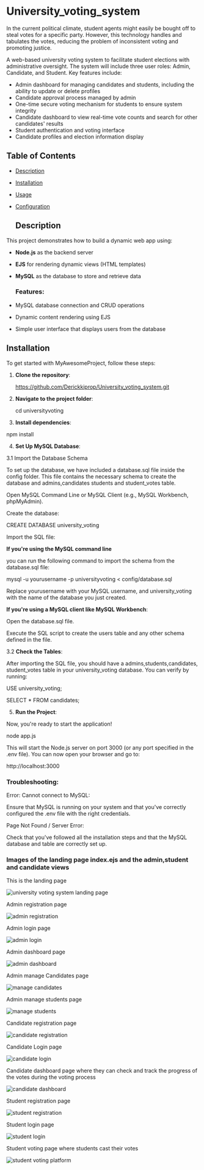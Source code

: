 # University_voting_system

In the current political climate, student agents might easily be bought off to steal votes for a specific party. However, this technology handles and tabulates the votes, reducing the problem of inconsistent voting and promoting justice.

A web-based university voting system to facilitate student elections with administrative oversight. The system will include three user roles: Admin, Candidate, and Student. Key features include:

- Admin dashboard for managing candidates and students, including the ability to update or delete profiles
- Candidate approval process managed by admin
- One-time secure voting mechanism for students to ensure system integrity
- Candidate dashboard to view real-time vote counts and search for other candidates' results
- Student authentication and voting interface
- Candidate profiles and election information display

## Table of Contents

- [Description](#description)
- [Installation](#installation)
- [Usage](#usage)
- [Configuration](#configuration)

  ## Description

This project demonstrates how to build a dynamic web app using:

- **Node.js** as the backend server
- **EJS** for rendering dynamic views (HTML templates)
- **MySQL** as the database to store and retrieve data

  ### Features:
- MySQL database connection and CRUD operations
- Dynamic content rendering using EJS
- Simple user interface that displays users from the database

 ## Installation

To get started with MyAwesomeProject, follow these steps:

1. **Clone the repository**:
   
   https://github.com/Derickkiprop/University_voting_system.git

3. **Navigate to the project folder**:
   
   cd universityvoting

4. **Install dependencies**:

npm install

4. **Set Up MySQL Database**:

3.1 Import the Database Schema

To set up the database, we have included a database.sql file inside the config folder. This file contains the necessary schema to create the database and admins,candidates  students and student_votes table.

Open MySQL Command Line or MySQL Client (e.g., MySQL Workbench, phpMyAdmin).

Create the database:

CREATE DATABASE university_voting

Import the SQL file:

**If you're using the MySQL command line**

you can run the following command to import the schema from the database.sql file:


mysql -u yourusername -p universityvoting < config/database.sql


Replace yourusername with your MySQL username, and university_voting with the name of the database you just created.

**If you're using a MySQL client like MySQL Workbench**:

Open the database.sql file.

Execute the SQL script to create the users table and any other schema defined in the file.

3.2 **Check the  Tables**:

After importing the SQL file, you should have a admins,students,candidates, student_votes table in your university_voting database. You can verify by running:


USE university_voting;

SELECT * FROM candidates;

5. **Run the Project**:

Now, you're ready to start the application!

node app.js

This will start the Node.js server on port 3000 (or any port specified in the .env file). You can now open your browser and go to:

http://localhost:3000

### Troubleshooting:

Error: Cannot connect to MySQL:

Ensure that MySQL is running on your system and that you've correctly configured the .env file with the right credentials.

Page Not Found / Server Error:

Check that you've followed all the installation steps and that the MySQL database and table are correctly set up.


### Images of the landing page index.ejs and the admin,student and candidate views 

This is the landing page

![university voting system landing page](https://github.com/user-attachments/assets/e323a605-e9a8-4527-82b4-12b970e85647)


Admin registration page

![admin registration](https://github.com/user-attachments/assets/0bf2bc1b-7680-43ee-8180-bdb5abb87c25)


Admin login page

![admin login](https://github.com/user-attachments/assets/661bcbd2-53a9-43cf-916c-46408c55f630)

Admin dashboard page

![admin dashboard](https://github.com/user-attachments/assets/4f33befc-6af1-431a-9730-7958158b86bd)


Admin manage Candidates page

![manage candidates](https://github.com/user-attachments/assets/ba4a6319-d202-4af8-9c7c-6f283dd00e8c)


Admin manage students page

![manage students](https://github.com/user-attachments/assets/343da819-907e-4175-beb1-c926d493e653)


Candidate registration page

![candidate registration](https://github.com/user-attachments/assets/88af378b-3e25-448e-b25a-6e340681104b)


Candidate Login page

![candidate login](https://github.com/user-attachments/assets/4e22da66-e8a4-4216-a79e-40a1a5b0bc68)


Candidate dashboard page where they can check and track the progress of the votes during the voting process

![candidate dashboard](https://github.com/user-attachments/assets/265d7996-5e8b-4c18-b76d-4ef484a6ad1e)


Student registration page

![student registration](https://github.com/user-attachments/assets/4df62afb-e575-42eb-9661-2297b6123142)


Student login page

![student login](https://github.com/user-attachments/assets/d2e83f89-003d-4e52-b0a7-390478ab6552)


Student voting page where students cast their votes 

![student voting platform](https://github.com/user-attachments/assets/f2d14f33-2f23-4528-b9c6-8a255a569adf)
